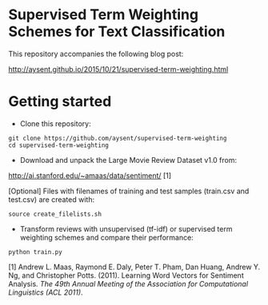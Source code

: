 # Supervised Term Weighting Schemes for Text Classification

This repository accompanies the following blog post:

http://aysent.github.io/2015/10/21/supervised-term-weighting.html

# Getting started

* Clone this repository:

```
git clone https://github.com/aysent/supervised-term-weighting
cd supervised-term-weighting
```

* Download and unpack the Large Movie Review Dataset v1.0 from:

http://ai.stanford.edu/~amaas/data/sentiment/ [1]

[Optional] Files with filenames of training and test samples (train.csv and test.csv) are created with:

```
source create_filelists.sh
```

* Transform reviews with unsupervised (tf-idf) or supervised term weighting schemes and compare their performance:

```
python train.py
```

[1] Andrew L. Maas, Raymond E. Daly, Peter T. Pham, Dan Huang, Andrew Y. Ng, and Christopher Potts. (2011). Learning Word Vectors for Sentiment Analysis. *The 49th Annual Meeting of the Association for Computational Linguistics (ACL 2011)*.


